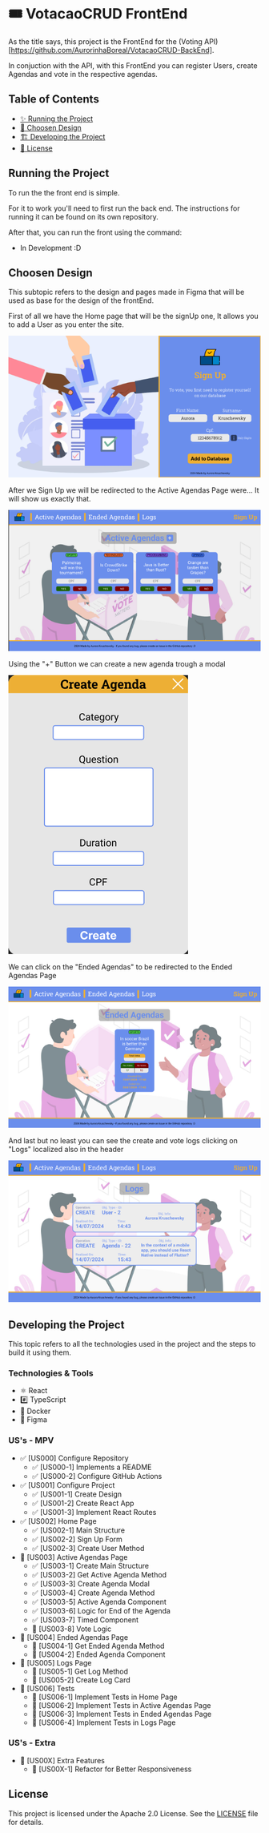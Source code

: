 # 🎟️ VotacaoCRUD FrontEnd

As the title says, this project is the FrontEnd for the (Voting API)[https://github.com/AurorinhaBoreal/VotacaoCRUD-BackEnd].

In conjuction with the API, with this FrontEnd you can register Users, create Agendas and vote in the respective agendas.

## Table of Contents
- [✨ Running the Project](#running-the-project)
- [🎨 Choosen Design](#design-of-the-pages)
- [🏗️ Developing the Project](#developing-the-project)
- [📄 License](#license)

## Running the Project

To run the the front end is simple.

For it to work you'll need to first run the back end. The instructions for running it can be found on its own repository.

After that, you can run the front using the command:

- In Development :D

## Choosen Design

This subtopic refers to the design and pages made in Figma that will be used as base for the design of the frontEnd.

First of all we have the Home page that will be the signUp one, It allows you to add a User as you enter the site.

![Figma Home Page](docs/home-page.png)

After we Sign Up we will be redirected to the Active Agendas Page were... It will show us exactly that.

![Figma Active Agendas Page](docs/active-agendas-page.png)

Using the "+" Button we can create a new agenda trough a modal

![Figma Create Agenda Modal](docs/create-agenda-modal.png)

We can click on the "Ended Agendas" to be redirected to the Ended Agendas Page

![Figma Ended Agendas Page](docs/ended-agendas-page.png)

And last but no least you can see the create and vote logs clicking on "Logs" localized also in the header

![Figma Logs Page](docs/logs-page.png)

## Developing the Project

This topic refers to all the technologies used in the project and the steps to build it using them.

### Technologies & Tools

- ⚛️ React
- #️⃣ TypeScript
- 🐋 Docker
- 🎨 Figma

### US's - MPV

- ✅ [US000] Configure Repository
  - ✅ [US000-1] Implements a README
  - ✅ [US000-2] Configure GitHub Actions
- ✅ [US001] Configure Project
  - ✅ [US001-1] Create Design
  - ✅ [US001-2] Create React App
  - ✅ [US001-3] Implement React Routes
- ✅ [US002] Home Page
  - ✅ [US002-1] Main Structure
  - ✅ [US002-2] Sign Up Form
  - ✅ [US002-3] Create User Method
- 🚧 [US003] Active Agendas Page
  - ✅ [US003-1] Create Main Structure
  - ✅ [US003-2] Get Active Agenda Method
  - ✅ [US003-3] Create Agenda Modal
  - ✅ [US003-4] Create Agenda Method
  - ✅ [US003-5] Active Agenda Component
  - ✅ [US003-6] Logic for End of the Agenda
  - ✅ [US003-7] Timed Component
  - 🚧 [US003-8] Vote Logic
- 🚧 [US004] Ended Agendas Page
  - 🚧 [US004-1] Get Ended Agenda Method
  - 🚧 [US004-2] Ended Agenda Component
- 🚧 [US005] Logs Page
  - 🚧 [US005-1] Get Log Method
  - 🚧 [US005-2] Create Log Card
- 🚧 [US006] Tests
  - 🚧 [US006-1] Implement Tests in Home Page
  - 🚧 [US006-2] Implement Tests in Active Agendas Page
  - 🚧 [US006-3] Implement Tests in Ended Agendas Page
  - 🚧 [US006-4] Implement Tests in Logs Page

### US's - Extra

- 🚧 [US00X] Extra Features
  - 🚧 [US00X-1] Refactor for Better Responsiveness


## License
This project is licensed under the Apache 2.0 License. See the [LICENSE](LICENSE) file for details.
